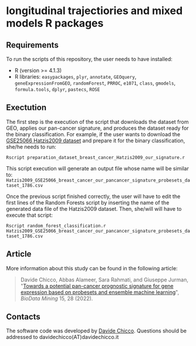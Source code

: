 # longitudinal trajectiories and mixed models R packages

## Requirements
To run the scripts of this repository, the user needs to have installed:
* R (version >= 4.1.3)
* R libraries: `easypackages`, `plyr`, `annotate`, `GEOquery`, `geneExpressionFromGEO`, `randomForest`,  `PRROC`, `e1071`, `class`, `gmodels`, `formula.tools`, `dplyr`, `pastecs`, `ROSE`

## Exectution
The first step is the execution of the script that downloads the dataset from GEO, applies our pan-cancer signature, and produces the dataset ready for the binary classification.
For example, if the user wants to download the [GSE25066 Hatzis2009 dataset](https://www.ncbi.nlm.nih.gov/geo/query/acc.cgi?acc=gse25066) and prepare it for the binary classification, she/he needs to run:


`Rscript preparation_dataset_breast_cancer_Hatzis2009_our_signature.r`

This script execution will generate an output file whose name will be similar to: `Hatzis2009_GSE25066_breast_cancer_our_pancancer_signature_probesets_dataset_1786.csv`

Once the previous script finished correctly, the user will have to edit the first lines of the Random Forests script by inserting the name of the generated data file of the Hatzis2009 dataset. Then, she/will will have to execute that script:

`Rscript random_forest_classification.r Hatzis2009_GSE25066_breast_cancer_our_pancancer_signature_probesets_dataset_1786.csv`

## Article
More information about this study can be found in the following article:

> Davide Chicco, Abbas Alameer,  Sara Rahmati, and Giuseppe Jurman, "[Towards a potential pan-cancer prognostic signature for gene expression based on probesets and ensemble machine learning](https://doi.org/10.1186/s13040-022-00312-y)", _BioData Mining_ 15, 28 (2022).

## Contacts
The software code was developed by [Davide Chicco](https://www.DavideChicco.it). Questions should be
addressed to davidechicco(AT)davidechicco.it

